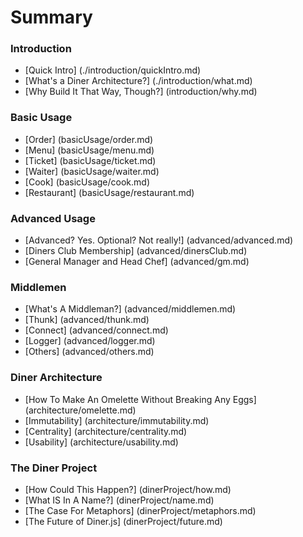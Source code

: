 # Summary

### Introduction
* [Quick Intro] (./introduction/quickIntro.md)
* [What's a Diner Architecture?] (./introduction/what.md)
* [Why Build It That Way, Though?] (introduction/why.md)
### Basic Usage
* [Order] (basicUsage/order.md)
* [Menu] (basicUsage/menu.md)
* [Ticket] (basicUsage/ticket.md)
* [Waiter] (basicUsage/waiter.md)
* [Cook] (basicUsage/cook.md)
* [Restaurant] (basicUsage/restaurant.md)
### Advanced Usage
* [Advanced? Yes. Optional? Not really!] (advanced/advanced.md)
* [Diners Club Membership] (advanced/dinersClub.md)
* [General Manager and Head Chef] (advanced/gm.md)
### Middlemen
* [What's A Middleman?] (advanced/middlemen.md)
* [Thunk] (advanced/thunk.md)
* [Connect] (advanced/connect.md)
* [Logger] (advanced/logger.md)
* [Others] (advanced/others.md)
### Diner Architecture
* [How To Make An Omelette Without Breaking Any Eggs] (architecture/omelette.md)
* [Immutability] (architecture/immutability.md)
* [Centrality] (architecture/centrality.md)
* [Usability] (architecture/usability.md)
### The Diner Project
* [How Could This Happen?] (dinerProject/how.md)
* [What IS In A Name?] (dinerProject/name.md)
* [The Case For Metaphors] (dinerProject/metaphors.md)
* [The Future of Diner.js] (dinerProject/future.md)